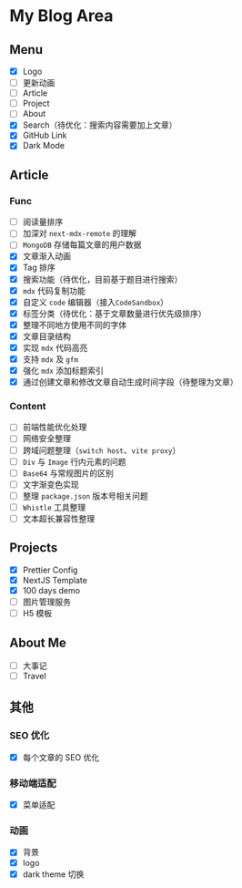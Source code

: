 # My Blog Area

## Menu

- [x] Logo
- [ ] 更新动画
- [ ] Article
- [ ] Project
- [ ] About
- [x] Search（待优化：搜索内容需要加上文章）
- [x] GitHub Link
- [x] Dark Mode

## Article

### Func

- [ ] 阅读量排序
- [ ] 加深对 `next-mdx-remote` 的理解
- [ ] `MongoDB` 存储每篇文章的用户数据
- [x] 文章渐入动画
- [x] Tag 排序
- [x] 搜索功能（待优化，目前基于题目进行搜索）
- [x] `mdx` 代码复制功能
- [x] 自定义 `code` 编辑器（接入`CodeSandbox`）
- [x] 标签分类（待优化：基于文章数量进行优先级排序）
- [x] 整理不同地方使用不同的字体
- [x] 文章目录结构
- [x] 实现 `mdx` 代码高亮
- [x] 支持 `mdx` 及 `gfm`
- [x] 强化 `mdx` 添加标题索引
- [x] 通过创建文章和修改文章自动生成时间字段（待整理为文章）

### Content

- [ ] 前端性能优化处理
- [ ] 网络安全整理
- [ ] 跨域问题整理（`switch host`、`vite proxy`）
- [ ] `Div` 与 `Image` 行内元素的问题
- [ ] `Base64` 与常规图片的区别
- [ ] 文字渐变色实现
- [ ] 整理 `package.json` 版本号相关问题
- [ ] `Whistle` 工具整理
- [ ] 文本超长兼容性整理

## Projects

- [x] Prettier Config
- [x] NextJS Template
- [x] 100 days demo
- [ ] 图片管理服务
- [ ] H5 模板

## About Me

- [ ] 大事记
- [ ] Travel

## 其他

### SEO 优化

- [x] 每个文章的 SEO 优化

### 移动端适配

- [x] 菜单适配

### 动画

- [x] 背景
- [x] logo
- [x] dark theme 切换
